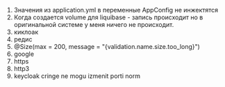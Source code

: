 1. Значения из application.yml в переменные AppConfig не инжектятся
2. Когда создается volume для liquibase - запись происходит но в оригинальной системе у меня ничего не происходит.
3. киклоак
4. редис 
5. @Size(max = 200, message = "{validation.name.size.too_long}")
6. google
7. https
8. http3
9. keycloak cringe ne mogu izmenit porti norm